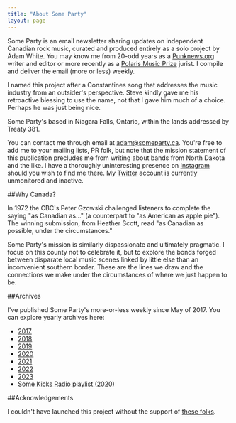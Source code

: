 ```yaml
---
title: "About Some Party"
layout: page
---
```


Some Party is an email newsletter sharing updates on independent Canadian rock music, curated and produced entirely as a solo project by Adam White. You may know me from 20-odd years as a [Punknews.org](https://www.punknews.org) writer and editor or more recently as a [Polaris Music Prize](https://polarismusicprize.ca/) jurist. I compile and deliver the email (more or less) weekly.

I named this project after a Constantines song that addresses the music industry from an outsider's perspective. Steve kindly gave me his retroactive blessing to use the name, not that I gave him much of a choice. Perhaps he was just being nice.

Some Party's based in Niagara Falls, Ontario, within the lands addressed by Treaty 381.

You can contact me through email at [adam@someparty.ca](mailto:adam@someparty.ca). You're free to add me to your mailing lists, PR folk, but note that the mission statement of this publication precludes me from writing about bands from North Dakota and the like. I have a thoroughly uninteresting presence on [Instagram](https://www.instagram.com/adamwhite/) should you wish to find me there. My [Twitter](https://twitter.com/adamwhite) account is currently unmonitored and inactive.

##Why Canada?

In 1972 the CBC's Peter Gzowski challenged listeners to complete the saying "as Canadian as..." (a counterpart to "as American as apple pie"). The winning submission, from Heather Scott, read "as Canadian as possible, under the circumstances."

Some Party's mission is similarly dispassionate and ultimately pragmatic. I focus on this county not to celebrate it, but to explore the bonds forged between disparate local music scenes linked by little else than an inconvenient southern border. These are the lines we draw and the connections we make under the circumstances of where we just happen to be.

##Archives

I've published Some Party's more-or-less weekly since May of 2017. You can explore yearly archives here:

* [2017](/2017/)
* [2018](/2018/)
* [2019](/2019/)
* [2020](/2020/)
* [2021](/2021/)
* [2022](/2022/)
* [2023](/2023/)
* [Some Kicks Radio playlist (2020)](/some-kicks)

##Acknowledgements

I couldn't have launched this project without the support of [these folks](/acknowledgements/).
